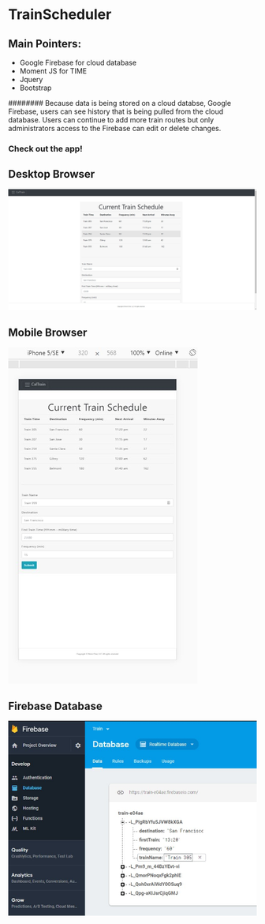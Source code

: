 # TrainScheduler

## Main Pointers:
* Google Firebase for cloud database
* Moment JS for TIME
* Jquery
* Bootstrap

######## Because data is being stored on a cloud databse, Google Firebase, users can see history that is being pulled from the cloud database. Users can continue to add more train routes but only administrators access to the Firebase can edit or delete changes. 

### Check out the app!

## Desktop Browser
![alt text](assets/images/Screenshot_1.jpg)

## Mobile Browser
![alt text](assets/images/Screenshot_2.jpg)

## Firebase Database
![alt text](assets/images/Screenshot_3.jpg)